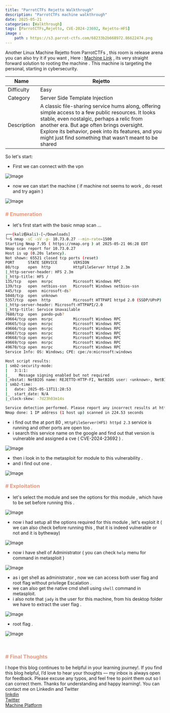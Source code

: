 ```yaml
---
title: "ParrotCTFs Rejetto Walkthrough"
description: "ParrotCTFs machine walkthrough"
date: 2025-05-21
categories: [Walkthrough]
tags: [ParrotCTFs,Rejetto, CVE-2024-23692, Rejetto-HFS]
image :
    path : https://s3.parrot-ctfs.com/68233b2b668972.86622474.png
---
```



Another Linux Machine Rejetto from ParrotCTFs , this room is release arena you can also try it if you want , Here : [Machine Link](https://parrot-ctfs.com/dashboard/release-arena?boxID=4554573733) , its very straight forward solution to rooting the machine . This machine is targeting the personal, starting in cybersecurity. 


| Name        | Rejetto                                                                                                                                                                                                                                                                                                        |
| ----------- | -------------------------------------------------------------------------------------------------------------------------------------------------------------------------------------------------------------------------------------------------------------------------------------------------------------- |
| Difficulty  | Easy                                                                                                                                                                                                                                                                                                           |
| Category    | Server Side Template Injection                                                                                                                                                                                                                                                                                 |
| Description | A classic file-sharing service hums along, offering simple access to a few public resources. It looks stable, even nostalgic, perhaps a relic from another era. But age often brings oversight. Explore its behavior, peek into its features, and you might just find something that wasn’t meant to be shared |


So let's start: 

- First we can connect with the vpn 

![Image](https://api.pcloud.com/getpubthumb?code=XZXmNh5ZN6q4tAIjoEub7iYUyjVuuhESUXVX&linkpassword=&size=271x157&crop=0&type=auto)

- now we can start the machine ( if machine not seems to work , do reset and try again ) 

![Image](https://api.pcloud.com/getpubthumb?code=XZVYNh5Z5DsCwOIeyrhjlKx1FWJsgQ7bip6V&linkpassword=&size=568x391&crop=0&type=auto)

### <span style="color: DarkSalmon;"><b># Enumeration</b></span>

- let's first start with the basic nmap scan ...

```bash
┌──(kali㉿kali)-[~/Downloads]
└─$ nmap -sC -sV -p- 10.73.0.27 --min-rate=1500
Starting Nmap 7.95 ( https://nmap.org ) at 2025-05-21 06:28 EDT
Nmap scan report for 10.73.0.27
Host is up (0.20s latency).
Not shown: 65521 closed tcp ports (reset)
PORT      STATE SERVICE       VERSION
80/tcp    open  http          HttpFileServer httpd 2.3m
|_http-server-header: HFS 2.3m
|_http-title: HFS /
135/tcp   open  msrpc         Microsoft Windows RPC
139/tcp   open  netbios-ssn   Microsoft Windows netbios-ssn
445/tcp   open  microsoft-ds?
5040/tcp  open  unknown
5357/tcp  open  http          Microsoft HTTPAPI httpd 2.0 (SSDP/UPnP)
|_http-server-header: Microsoft-HTTPAPI/2.0
|_http-title: Service Unavailable
7680/tcp  open  pando-pub?
49664/tcp open  msrpc         Microsoft Windows RPC
49665/tcp open  msrpc         Microsoft Windows RPC
49666/tcp open  msrpc         Microsoft Windows RPC
49667/tcp open  msrpc         Microsoft Windows RPC
49668/tcp open  msrpc         Microsoft Windows RPC
49669/tcp open  msrpc         Microsoft Windows RPC
49670/tcp open  msrpc         Microsoft Windows RPC
Service Info: OS: Windows; CPE: cpe:/o:microsoft:windows

Host script results:
| smb2-security-mode: 
|   3:1:1: 
|_    Message signing enabled but not required
|_nbstat: NetBIOS name: REJETTO-HTTP-FI, NetBIOS user: <unknown>, NetBIOS MAC: bc:24:11:d5:52:0b (Proxmox Server Solutions GmbH)
| smb2-time: 
|   date: 2025-05-13T11:28:53
|_  start_date: N/A
|_clock-skew: -7d23h03m14s

Service detection performed. Please report any incorrect results at https://nmap.org/submit/ .
Nmap done: 1 IP address (1 host up) scanned in 224.53 seconds
```

- i find out the at port 80 , `HttpFileServer(HFS) httpd 2.3` service is running and other ports are open too . 
- i search this service name on the google and find out that version is vulnerable and assigned a cve ( CVE-2024-23692 ) . 

![Image](https://api.pcloud.com/getpubthumb?code=XZ6SNh5Zd17F7iEdYgjVKGsXNGtudHqRCTw7&linkpassword=&size=1164x702&crop=0&type=auto)

- then i look in to the metasploit for module to this vulnerability . 
- and i find out one . 

![Image](https://api.pcloud.com/getpubthumb?code=XZTSNh5ZpXP2P30BgyfPzsQtSYuULH7U9GQk&linkpassword=&size=1328x180&crop=0&type=auto)

### <span style="color: DarkSalmon;"><b># Exploitation</b></span>

- let's select the module and see the options for this module , which have to be set before running this . 

![Image](https://api.pcloud.com/getpubthumb?code=XZ7jNh5ZRWL4LRza6VkEDSgcOEIxT8bIRycX&linkpassword=&size=1211x628&crop=0&type=auto)

- now i had setup all the options required for this module , let's exploit it ( we can also check before running this , that it is indeed vulnerable or not and it is bytheway)

![Image](https://api.pcloud.com/getpubthumb?code=XZQjNh5ZsvMRFiiiXz71Gh2f0MGnbSMUsDMk&linkpassword=&size=891x238&crop=0&type=auto)

- now i have shell of Administrator ( you can check `help` menu for command in metasploit )

![Image](https://api.pcloud.com/getpubthumb?code=XZPjNh5Z5CB6hyBs3tHXhBvBRxNJvYh6aof7&linkpassword=&size=417x58&crop=0&type=auto)

- as i get shell as administrator , now we can access both user flag and root flag without privilege Escalation .
- we can also get the native cmd shell using `shell` command in metasploit.
- i also note that `jady` is the user for this machine, from his desktop folder we have to extract the user flag . 

![Image](https://api.pcloud.com/getpubthumb?code=XZrjNh5ZxzzVCoAV8jbbrD2naW522urpUFf7&linkpassword=&size=655x438&crop=0&type=auto)

- root flag .

![Image](https://api.pcloud.com/getpubthumb?code=XZJuNh5ZyFDSnkBHB3RRxkVvUiVdRu6IJGuy&linkpassword=&size=657x299&crop=0&type=auto)

<br>

### <span style="color: DarkSalmon;"><b># Final Thoughts</b></span>

I hope this blog continues to be helpful in your learning journey!. If you find this blog helpful, I’d love to hear your thoughts — my inbox is always open for feedback. Please excuse any typos, and feel free to point them out so I can correct them. Thanks for understanding and happy learning!. You can contact me on Linkedin and Twitter <br>
[linkdin](https://www.linkedin.com/in/hitesh-sharma-413862245/) <br>
[Twitter](https://x.com/Archtrmntor) <br>
[Machine Platform](https://parrot-ctfs.com/dashboard) <br>



